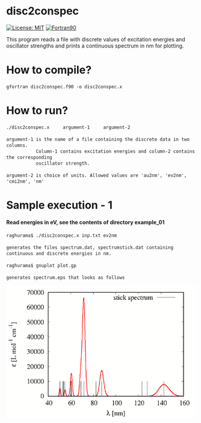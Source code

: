 # disc2conspec

[![License: MIT](https://img.shields.io/badge/License-MIT-yellow.svg)](https://opensource.org/licenses/MIT)
[![Fortran90](https://img.shields.io/badge/Language-Fortran90-red.svg)](https://en.wikipedia.org/wiki/Fortran)


This program reads a file with discrete values of excitation energies and oscillator strengths and prints a continuous spectrum in nm for plotting.

# How to compile?

    gfortran disc2conspec.f90 -o disc2conspec.x

# How to run? 

    ./disc2conspec.x     argument-1     argument-2
    
    argument-1 is the name of a file containing the discrete data in two columns. 
               Column-1 contains excitation energies and column-2 contains the corresponding 
               oscillator strength.
               
    argument-2 is choice of units. Allowed values are 'au2nm', 'ev2nm', 'cmi2nm', 'nm'

# Sample execution - 1 
#### Read energies in eV, see the contents of directory example_01

    raghurama$ ./disc2conspec.x inp.txt ev2nm
    
    generates the files spectrum.dat, spectrumstick.dat containing continuous and discrete energies in nm.
    
    raghurama$ gnuplot plot.gp 
    
    generates spectrum.eps that looks as follows
    
![](https://github.com/raghurama123/disc2conspec/blob/main/tmp/spectrum.png)
